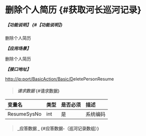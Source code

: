 # 删除个人简历 {#获取河长巡河记录}

##### _【功能说明】_ {#【功能说明】}

删除个人简历

_**【应用场景】**_

删除个人简历

_**【接口地址】**_

[http://ip:port/BasicAction/](http://ip:port/HMQuery/PatrolRiver/GetPatrolRivers)[Basic](http://ip:port/HMQuery/PatrolRiver/GetPatrolRivers)[/D](http://ip:port/HMQuery/PatrolRiver/GetPatrolRivers)eletePersonResume

> #### _请求数据_ {#请求数据}

| 变量名 | 类型 | 是否必须 | 描述 |
| :--- | :--- | :--- | :--- |
| ResumeSysNo | int | 是 | 系统编码 |

> #### _应答数据 _ {#应答数据-（巡河记录数组）}



